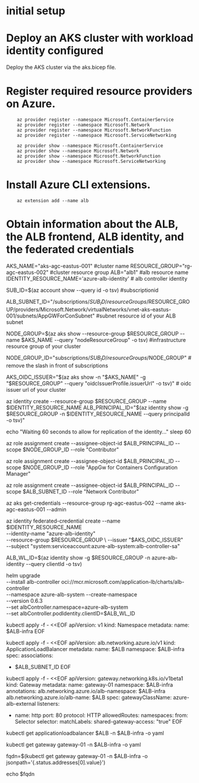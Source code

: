 # initial setup

# Deploy an AKS cluster with workload identity configured

Deploy the AKS cluster via the aks.bicep file.


# Register required resource providers on Azure.
        az provider register --namespace Microsoft.ContainerService
        az provider register --namespace Microsoft.Network
        az provider register --namespace Microsoft.NetworkFunction
        az provider register --namespace Microsoft.ServiceNetworking

        az provider show --namespace Microsoft.ContainerService
        az provider show --namespace Microsoft.Network
        az provider show --namespace Microsoft.NetworkFunction
        az provider show --namespace Microsoft.ServiceNetworking

# Install Azure CLI extensions.
        az extension add --name alb


# Obtain information about the ALB, the ALB frontend, ALB identity, and the federated credentials
AKS_NAME="aks-agc-eastus-001" #cluster name
RESOURCE_GROUP="rg-agc-eastus-002" #cluster resource group
ALB="alb1" #alb resource name
IDENTITY_RESOURCE_NAME='azure-alb-identity' # alb controller identity


SUB_ID=$(az account show --query id -o tsv) #subscriptionid    

ALB_SUBNET_ID="/subscriptions/$SUB_ID/resourceGroups/$RESOURCE_GROUP/providers/Microsoft.Network/virtualNetworks/vnet-aks-eastus-001/subnets/AppGWForConSubnet" #subnet resource id of your ALB subnet

NODE_GROUP=$(az aks show --resource-group $RESOURCE_GROUP --name $AKS_NAME --query "nodeResourceGroup" -o tsv) #infrastructure resource group of your cluster

NODE_GROUP_ID="subscriptions/$SUB_ID/resourceGroups/$NODE_GROUP"  # remove the slash in front of subscriptions

AKS_OIDC_ISSUER="$(az aks show -n "$AKS_NAME" -g "$RESOURCE_GROUP" --query "oidcIssuerProfile.issuerUrl" -o tsv)" # oidc issuer url of your cluster

az identity create --resource-group $RESOURCE_GROUP --name $IDENTITY_RESOURCE_NAME
ALB_PRINCIPAL_ID="$(az identity show -g $RESOURCE_GROUP -n $IDENTITY_RESOURCE_NAME --query principalId -o tsv)"

echo "Waiting 60 seconds to allow for replication of the identity..."
sleep 60

az role assignment create --assignee-object-id $ALB_PRINCIPAL_ID --scope $NODE_GROUP_ID --role "Contributor"

az role assignment create --assignee-object-id $ALB_PRINCIPAL_ID --scope $NODE_GROUP_ID --role "AppGw for Containers Configuration Manager"

az role assignment create --assignee-object-id $ALB_PRINCIPAL_ID --scope $ALB_SUBNET_ID --role "Network Contributor"

az aks get-credentials --resource-group rg-agc-eastus-002 --name aks-agc-eastus-001 --admin 

az identity federated-credential create --name $IDENTITY_RESOURCE_NAME \
     --identity-name "azure-alb-identity" \
     --resource-group $RESOURCE_GROUP \
     --issuer "$AKS_OIDC_ISSUER" \
     --subject "system:serviceaccount:azure-alb-system:alb-controller-sa"

ALB_WL_ID=$(az identity show -g $RESOURCE_GROUP -n azure-alb-identity --query clientId -o tsv)

helm upgrade  \
  --install alb-controller oci://mcr.microsoft.com/application-lb/charts/alb-controller \
  --namespace azure-alb-system --create-namespace \
  --version 0.6.3 \
  --set albController.namespace=azure-alb-system \
  --set albController.podIdentity.clientID=$ALB_WL_ID

kubectl apply -f - <<EOF
apiVersion: v1
kind: Namespace
metadata:
  name: $ALB-infra
EOF

kubectl apply -f - <<EOF
apiVersion: alb.networking.azure.io/v1
kind: ApplicationLoadBalancer
metadata:
  name: $ALB
  namespace: $ALB-infra
spec:
  associations:
  - $ALB_SUBNET_ID
EOF

kubectl apply -f - <<EOF
apiVersion: gateway.networking.k8s.io/v1beta1
kind: Gateway
metadata:
  name: gateway-01
  namespace: $ALB-infra
  annotations:
    alb.networking.azure.io/alb-namespace: $ALB-infra
    alb.networking.azure.io/alb-name: $ALB
spec:
  gatewayClassName: azure-alb-external
  listeners:
  - name: http
    port: 80
    protocol: HTTP
    allowedRoutes:
      namespaces:
        from: Selector
        selector:
          matchLabels:
            shared-gateway-access: "true"
EOF

kubectl get applicationloadbalancer $ALB -n $ALB-infra -o yaml 

kubectl get gateway gateway-01 -n $ALB-infra -o yaml

fqdn=$(kubectl get gateway gateway-01 -n $ALB-infra -o jsonpath='{.status.addresses[0].value}')

echo $fqdn